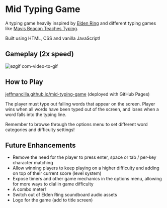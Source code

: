 # Mid Typing Game

A typing game heavily inspired by [Elden Ring](https://en.wikipedia.org/wiki/Elden_Ring) and different typing games like [Mavis Beacon Teaches Typing](https://en.wikipedia.org/wiki/Mavis_Beacon_Teaches_Typing).

Built using HTML, CSS and vanilla JavaScript!

## Gameplay (2x speed)

![ezgif com-video-to-gif](https://github.com/jeffmancilla/mid-typing-game/assets/54294370/502689ad-a045-4394-9417-573161303a0b)


## How to Play

[jeffmancilla.github.io/mid-typing-game](https://jeffmancilla.github.io/mid-typing-game/) (deployed with GitHub Pages)

The player must type out falling words that appear on the screen. 
Player wins when all words have been typed out of the screen, and loses when a word falls into the typing line.

Remember to browse through the options menu to set different word categories and difficulty settings!

## Future Enhancements

- Remove the need for the player to press enter, space or tab / per-key character matching
- Allow winning players to keep playing on a higher difficulty and adding on top of their current score (level system)
- Expose timers and other game mechanics in the options menu, allowing for more ways to dial in game difficulty
- A combo meter!
- Switch out of Elden Ring soundboard audio assets
- Logo for the game (add to title screen)
